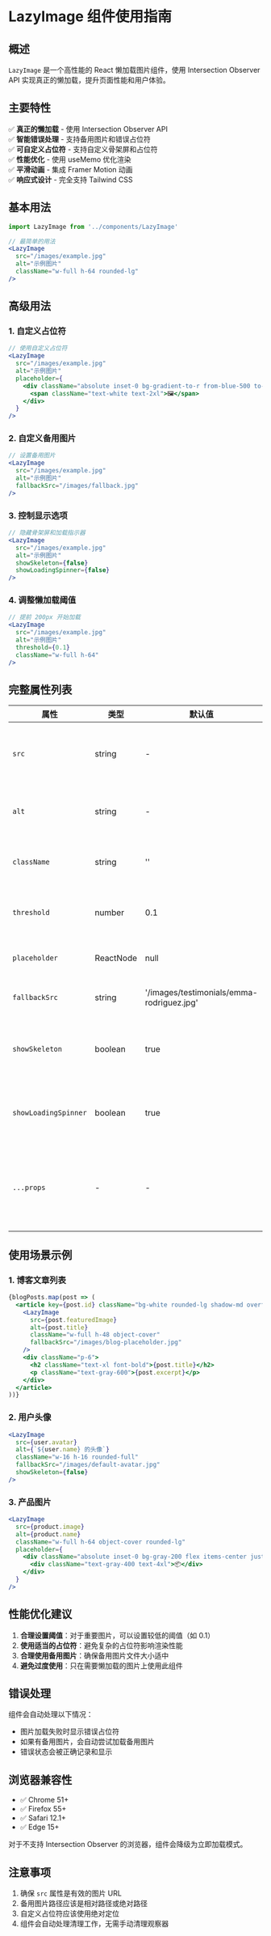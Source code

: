 # LazyImage 组件使用指南

## 概述

`LazyImage` 是一个高性能的 React 懒加载图片组件，使用 Intersection Observer API 实现真正的懒加载，提升页面性能和用户体验。

## 主要特性

✅ **真正的懒加载** - 使用 Intersection Observer API  
✅ **智能错误处理** - 支持备用图片和错误占位符  
✅ **可自定义占位符** - 支持自定义骨架屏和占位符  
✅ **性能优化** - 使用 useMemo 优化渲染  
✅ **平滑动画** - 集成 Framer Motion 动画  
✅ **响应式设计** - 完全支持 Tailwind CSS  

## 基本用法

```jsx
import LazyImage from '../components/LazyImage'

// 最简单的用法
<LazyImage
  src="/images/example.jpg"
  alt="示例图片"
  className="w-full h-64 rounded-lg"
/>
```

## 高级用法

### 1. 自定义占位符

```jsx
// 使用自定义占位符
<LazyImage
  src="/images/example.jpg"
  alt="示例图片"
  placeholder={
    <div className="absolute inset-0 bg-gradient-to-r from-blue-500 to-purple-600 flex items-center justify-center">
      <span className="text-white text-2xl">🖼️</span>
    </div>
  }
/>
```

### 2. 自定义备用图片

```jsx
// 设置备用图片
<LazyImage
  src="/images/example.jpg"
  alt="示例图片"
  fallbackSrc="/images/fallback.jpg"
/>
```

### 3. 控制显示选项

```jsx
// 隐藏骨架屏和加载指示器
<LazyImage
  src="/images/example.jpg"
  alt="示例图片"
  showSkeleton={false}
  showLoadingSpinner={false}
/>
```

### 4. 调整懒加载阈值

```jsx
// 提前 200px 开始加载
<LazyImage
  src="/images/example.jpg"
  alt="示例图片"
  threshold={0.1}
  className="w-full h-64"
/>
```

## 完整属性列表

| 属性 | 类型 | 默认值 | 描述 |
|------|------|--------|------|
| `src` | string | - | 图片源地址（必需） |
| `alt` | string | - | 图片描述（必需） |
| `className` | string | '' | 自定义 CSS 类名 |
| `threshold` | number | 0.1 | 懒加载触发阈值 |
| `placeholder` | ReactNode | null | 自定义占位符 |
| `fallbackSrc` | string | '/images/testimonials/emma-rodriguez.jpg' | 备用图片地址 |
| `showSkeleton` | boolean | true | 是否显示默认骨架屏 |
| `showLoadingSpinner` | boolean | true | 是否显示加载指示器 |
| `...props` | - | - | 传递给 img 标签的其他属性 |

## 使用场景示例

### 1. 博客文章列表

```jsx
{blogPosts.map(post => (
  <article key={post.id} className="bg-white rounded-lg shadow-md overflow-hidden">
    <LazyImage
      src={post.featuredImage}
      alt={post.title}
      className="w-full h-48 object-cover"
      fallbackSrc="/images/blog-placeholder.jpg"
    />
    <div className="p-6">
      <h2 className="text-xl font-bold">{post.title}</h2>
      <p className="text-gray-600">{post.excerpt}</p>
    </div>
  </article>
))}
```

### 2. 用户头像

```jsx
<LazyImage
  src={user.avatar}
  alt={`${user.name} 的头像`}
  className="w-16 h-16 rounded-full"
  fallbackSrc="/images/default-avatar.jpg"
  showSkeleton={false}
/>
```

### 3. 产品图片

```jsx
<LazyImage
  src={product.image}
  alt={product.name}
  className="w-full h-64 object-cover rounded-lg"
  placeholder={
    <div className="absolute inset-0 bg-gray-200 flex items-center justify-center">
      <div className="text-gray-400 text-4xl">📦</div>
    </div>
  }
/>
```

## 性能优化建议

1. **合理设置阈值**：对于重要图片，可以设置较低的阈值（如 0.1）
2. **使用适当的占位符**：避免复杂的占位符影响渲染性能
3. **合理使用备用图片**：确保备用图片文件大小适中
4. **避免过度使用**：只在需要懒加载的图片上使用此组件

## 错误处理

组件会自动处理以下情况：

- 图片加载失败时显示错误占位符
- 如果有备用图片，会自动尝试加载备用图片
- 错误状态会被正确记录和显示

## 浏览器兼容性

- ✅ Chrome 51+
- ✅ Firefox 55+
- ✅ Safari 12.1+
- ✅ Edge 15+

对于不支持 Intersection Observer 的浏览器，组件会降级为立即加载模式。

## 注意事项

1. 确保 `src` 属性是有效的图片 URL
2. 备用图片路径应该是相对路径或绝对路径
3. 自定义占位符应该使用绝对定位
4. 组件会自动处理清理工作，无需手动清理观察器
